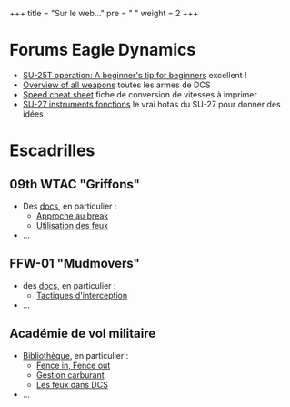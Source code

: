 +++
title = "Sur le web..."
pre = "<i class='fas fa-globe-europe'></i> "
weight = 2
+++

# Forums Eagle Dynamics
- [SU-25T operation: A beginner's tip for beginners](https://forums.eagle.ru/showthread.php?t=110779) excellent !
- [Overview of all weapons](https://forums.eagle.ru/showthread.php?t=158620) toutes les armes de DCS
- [Speed cheat sheet](https://forums.eagle.ru/showthread.php?t=133980) fiche de conversion de vitesses à imprimer
- [SU-27 instruments fonctions](https://forums.eagle.ru/showthread.php?t=120007&page=2) le vrai hotas du SU-27 pour donner des idées

# Escadrilles
## 09th WTAC "Griffons"
- Des [docs](http://www.09thwtac.org/index.php?app=ccs&module=pages&section=pages&id=1&category=14), en particulier :
  - [Approche au break](http://www.09thwtac.org/index.php?app=ccs&module=pages&section=pages&id=1&record=500)
  - [Utilisation des feux](http://www.09thwtac.org/index.php?app=ccs&module=pages&section=pages&id=1&record=498)
- ...

## FFW-01 "Mudmovers"
- des [docs](https://ffw-01.fr/formation/documentation.html), en particulier :
  - [Tactiques d'interception](https://www.ffw-01.fr/images/documentation/interne/air-air/tactiques_Interception.pdf)
- ...

## Académie de vol militaire
- [Bibliothèque](http://avm-fr.com/documentations), en particulier :
  - [Fence in, Fence out](http://avm-fr.com/wiki/Fence+In+-+Fence+Out)
  - [Gestion carburant](http://avm-fr.com/wiki/Gestion+Carburant)
  - [Les feux dans DCS](http://avm-fr.com/wiki/Les+feux+dans+Digital+Combat+Simulator)
- ...

